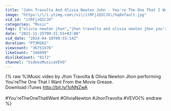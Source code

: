 ```yaml
---
title: "John Travolta And Olivia Newton John - You're The One That I Want"
image: "https:\/\/i.ytimg.com\/vi\/itRFjzQICJU\/hqdefault.jpg"
vid_id: "itRFjzQICJU"
categories: "Music"
tags: ["olivia newton jhon","jhon travolta and olivia newton jhon you're the one i want","You're The One That I Want"]
date: "2021-11-25T09:31:55+03:00"
vid_date: "2014-04-10T00:55:14Z"
duration: "PT3M16S"
viewcount: "36751676"
likeCount: "346699"
dislikeCount: "8172"
channel: "VideosMusicaVEVO"
---
```

{% raw %}Music video by Jhon Travolta &amp; Olivia Newton Jhon performing You'reThe One That I Want From the Movie Grease. <br />Download iTunes <a rel="nofollow" target="blank" href="http://bit.ly/1oNNZwA">http://bit.ly/1oNNZwA</a><br /><br />#You'reTheOneThatIWant #OliviaNewton #JhonTravolta #VEVO{% endraw %}
